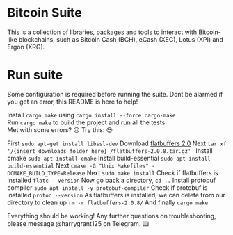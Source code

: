 # Bitcoin Suite

This is a collection of libraries, packages and tools to interact with Bitcoin-like blockchains, such as Bitcoin Cash (BCH), eCash (XEC), Lotus (XPI) and Ergon (XRG).

# Run suite

Some configuration is required before running the suite. 
Dont be alarmed if you get an error, this README is here to help! 

Install `cargo make` using `cargo install --force cargo-make`\
Run `cargo make` to build the project and run all the tests\
Met with some errors? :confounded: Try this: :sunglasses:

First `sudo apt-get install libssl-dev` 
Download [flatbuffers 2.0](https://github.com/google/flatbuffers/releases/tag/v2.0.8)
Next `tar xf '/{insert downloads folder here} /flatbuffers-2.0.8.tar.gz' `
Install cmake `sudo apt install cmake`
Install build-essential `sudo apt install build-essential`
Next `cmake -G "Unix Makefiles" -DCMAKE_BUILD_TYPE=Release`
Next `sudo make install`
Check if flatbuffers is installed `flatc --version`
Now go back a directory, `cd ..`
Install protobuf compiler `sudo apt install -y protobuf-compiler`
Check if protobuf is installed `protoc --version`
As flatbuffers is installed, we can delete from our directory to clean up `rm -r flatbuffers-2.0.8/`
And finally `cargo make` 

Everything should be working!
Any further questions on troubleshooting, please message @harrygrant125 on Telegram. :keyboard:
